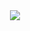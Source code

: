 <div align="center" height="180" width="750" object-fit="contain" >
  <img object-fit="contain" src="https://i.pinimg.com/736x/a5/24/81/a52481f96baf9e6d9bbe9f40729c7346.jpg"/>
</div>
